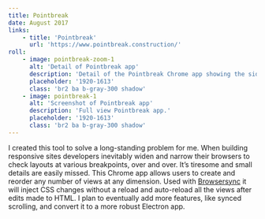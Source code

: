 ```yaml
---
title: Pointbreak
date: August 2017
links:
    - title: 'Pointbreak'
      url: 'https://www.pointbreak.construction/'
roll:
    - image: pointbreak-zoom-1
      alt: 'Detail of Pointbreak app'
      description: 'Detail of the Pointbreak Chrome app showing the sidebar tools for adding, reordering, and removing views.'
      placeholder: '1920-1613'
      class: 'br2 ba b-gray-300 shadow'
    - image: pointbreak-1
      alt: 'Screenshot of Pointbreak app'
      description: 'Full view Pointbreak app.'
      placeholder: '1920-1613'
      class: 'br2 ba b-gray-300 shadow'
---
```


I created this tool to solve a long-standing problem for me. When building responsive sites developers inevitably widen and narrow their browsers to check layouts at various breakpoints, over and over. It’s tiresome and small details are easily missed. This Chrome app allows users to create and reorder any number of views at any dimension. Used with [Browsersync](https://browsersync.io/) it will inject CSS changes without a reload and auto-reload all the views after edits made to HTML. I plan to eventually add more features, like synced scrolling, and convert it to a more robust Electron app.
